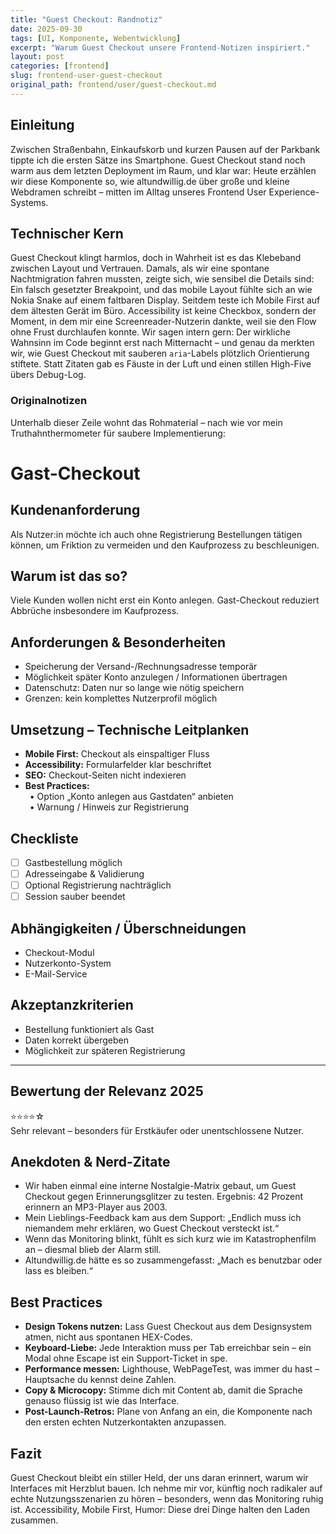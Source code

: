 ```yaml
---
title: "Guest Checkout: Randnotiz"
date: 2025-09-30
tags: [UI, Komponente, Webentwicklung]
excerpt: "Warum Guest Checkout unsere Frontend-Notizen inspiriert."
layout: post
categories: [frontend]
slug: frontend-user-guest-checkout
original_path: frontend/user/guest-checkout.md
---
```


## Einleitung
Zwischen Straßenbahn, Einkaufskorb und kurzen Pausen auf der Parkbank tippte ich die ersten Sätze ins Smartphone. Guest Checkout stand noch warm aus dem letzten Deployment im Raum, und klar war: Heute erzählen wir diese Komponente so, wie altundwillig.de über große und kleine Webdramen schreibt – mitten im Alltag unseres Frontend User Experience-Systems.

## Technischer Kern
Guest Checkout klingt harmlos, doch in Wahrheit ist es das Klebeband zwischen Layout und Vertrauen. Damals, als wir eine spontane Nachtmigration fahren mussten, zeigte sich, wie sensibel die Details sind: Ein falsch gesetzter Breakpoint, und das mobile Layout fühlte sich an wie Nokia Snake auf einem faltbaren Display. Seitdem teste ich Mobile First auf dem ältesten Gerät im Büro. Accessibility ist keine Checkbox, sondern der Moment, in dem mir eine Screenreader-Nutzerin dankte, weil sie den Flow ohne Frust durchlaufen konnte. Wir sagen intern gern: Der wirkliche Wahnsinn im Code beginnt erst nach Mitternacht – und genau da merkten wir, wie Guest Checkout mit sauberen `aria`-Labels plötzlich Orientierung stiftete. Statt Zitaten gab es Fäuste in der Luft und einen stillen High-Five übers Debug-Log.

### Originalnotizen
Unterhalb dieser Zeile wohnt das Rohmaterial – nach wie vor mein Truthahnthermometer für saubere Implementierung:
# Gast-Checkout

## Kundenanforderung  
Als Nutzer:in möchte ich auch ohne Registrierung Bestellungen tätigen können, um Friktion zu vermeiden und den Kaufprozess zu beschleunigen.

## Warum ist das so?  
Viele Kunden wollen nicht erst ein Konto anlegen. Gast-Checkout reduziert Abbrüche insbesondere im Kaufprozess.

## Anforderungen & Besonderheiten  
- Speicherung der Versand-/Rechnungsadresse temporär  
- Möglichkeit später Konto anzulegen / Informationen übertragen  
- Datenschutz: Daten nur so lange wie nötig speichern  
- Grenzen: kein komplettes Nutzerprofil möglich  

## Umsetzung – Technische Leitplanken  
- **Mobile First:** Checkout als einspaltiger Fluss  
- **Accessibility:** Formularfelder klar beschriftet  
- **SEO:** Checkout-Seiten nicht indexieren  
- **Best Practices:**  
 • Option „Konto anlegen aus Gastdaten“ anbieten  
 • Warnung / Hinweis zur Registrierung  

## Checkliste  
- [ ] Gastbestellung möglich  
- [ ] Adresseingabe & Validierung  
- [ ] Optional Registrierung nachträglich  
- [ ] Session sauber beendet  

## Abhängigkeiten / Überschneidungen  
- Checkout-Modul  
- Nutzerkonto-System  
- E-Mail-Service  

## Akzeptanzkriterien  
- Bestellung funktioniert als Gast  
- Daten korrekt übergeben  
- Möglichkeit zur späteren Registrierung  

---

## Bewertung der Relevanz 2025  
⭐⭐⭐⭐☆  
Sehr relevant – besonders für Erstkäufer oder unentschlossene Nutzer.

## Anekdoten & Nerd-Zitate
- Wir haben einmal eine interne Nostalgie-Matrix gebaut, um Guest Checkout gegen Erinnerungsglitzer zu testen. Ergebnis: 42 Prozent erinnern an MP3-Player aus 2003.
- Mein Lieblings-Feedback kam aus dem Support: „Endlich muss ich niemandem mehr erklären, wo Guest Checkout versteckt ist.“
- Wenn das Monitoring blinkt, fühlt es sich kurz wie im Katastrophenfilm an – diesmal blieb der Alarm still.
- Altundwillig.de hätte es so zusammengefasst: „Mach es benutzbar oder lass es bleiben.“

## Best Practices
- **Design Tokens nutzen:** Lass Guest Checkout aus dem Designsystem atmen, nicht aus spontanen HEX-Codes.
- **Keyboard-Liebe:** Jede Interaktion muss per Tab erreichbar sein – ein Modal ohne Escape ist ein Support-Ticket in spe.
- **Performance messen:** Lighthouse, WebPageTest, was immer du hast – Hauptsache du kennst deine Zahlen.
- **Copy & Microcopy:** Stimme dich mit Content ab, damit die Sprache genauso flüssig ist wie das Interface.
- **Post-Launch-Retros:** Plane von Anfang an ein, die Komponente nach den ersten echten Nutzerkontakten anzupassen.

## Fazit
Guest Checkout bleibt ein stiller Held, der uns daran erinnert, warum wir Interfaces mit Herzblut bauen. Ich nehme mir vor, künftig noch radikaler auf echte Nutzungsszenarien zu hören – besonders, wenn das Monitoring ruhig ist. Accessibility, Mobile First, Humor: Diese drei Dinge halten den Laden zusammen.

